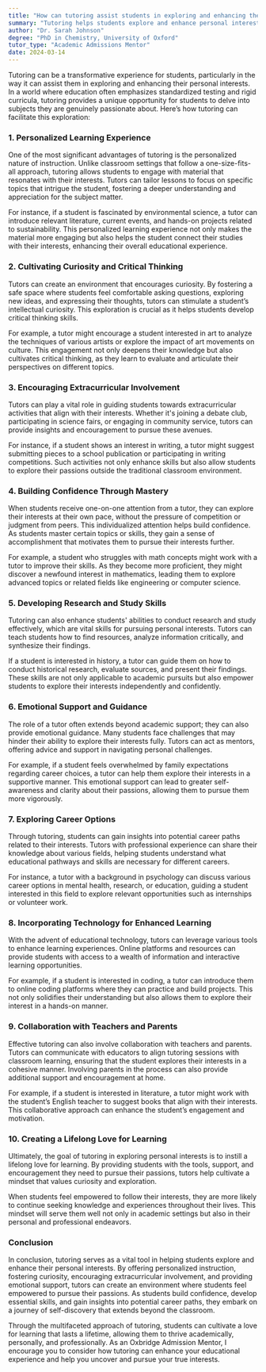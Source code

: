 ```yaml
---
title: "How can tutoring assist students in exploring and enhancing their personal interests?"
summary: "Tutoring helps students explore and enhance personal interests through personalized learning, fostering passion and engagement beyond standard curricula."
author: "Dr. Sarah Johnson"
degree: "PhD in Chemistry, University of Oxford"
tutor_type: "Academic Admissions Mentor"
date: 2024-03-14
---
```


Tutoring can be a transformative experience for students, particularly in the way it can assist them in exploring and enhancing their personal interests. In a world where education often emphasizes standardized testing and rigid curricula, tutoring provides a unique opportunity for students to delve into subjects they are genuinely passionate about. Here’s how tutoring can facilitate this exploration:

### 1. **Personalized Learning Experience**

One of the most significant advantages of tutoring is the personalized nature of instruction. Unlike classroom settings that follow a one-size-fits-all approach, tutoring allows students to engage with material that resonates with their interests. Tutors can tailor lessons to focus on specific topics that intrigue the student, fostering a deeper understanding and appreciation for the subject matter. 

For instance, if a student is fascinated by environmental science, a tutor can introduce relevant literature, current events, and hands-on projects related to sustainability. This personalized learning experience not only makes the material more engaging but also helps the student connect their studies with their interests, enhancing their overall educational experience.

### 2. **Cultivating Curiosity and Critical Thinking**

Tutors can create an environment that encourages curiosity. By fostering a safe space where students feel comfortable asking questions, exploring new ideas, and expressing their thoughts, tutors can stimulate a student’s intellectual curiosity. This exploration is crucial as it helps students develop critical thinking skills.

For example, a tutor might encourage a student interested in art to analyze the techniques of various artists or explore the impact of art movements on culture. This engagement not only deepens their knowledge but also cultivates critical thinking, as they learn to evaluate and articulate their perspectives on different topics.

### 3. **Encouraging Extracurricular Involvement**

Tutors can play a vital role in guiding students towards extracurricular activities that align with their interests. Whether it's joining a debate club, participating in science fairs, or engaging in community service, tutors can provide insights and encouragement to pursue these avenues. 

For instance, if a student shows an interest in writing, a tutor might suggest submitting pieces to a school publication or participating in writing competitions. Such activities not only enhance skills but also allow students to explore their passions outside the traditional classroom environment.

### 4. **Building Confidence Through Mastery**

When students receive one-on-one attention from a tutor, they can explore their interests at their own pace, without the pressure of competition or judgment from peers. This individualized attention helps build confidence. As students master certain topics or skills, they gain a sense of accomplishment that motivates them to pursue their interests further.

For example, a student who struggles with math concepts might work with a tutor to improve their skills. As they become more proficient, they might discover a newfound interest in mathematics, leading them to explore advanced topics or related fields like engineering or computer science.

### 5. **Developing Research and Study Skills**

Tutoring can also enhance students' abilities to conduct research and study effectively, which are vital skills for pursuing personal interests. Tutors can teach students how to find resources, analyze information critically, and synthesize their findings. 

If a student is interested in history, a tutor can guide them on how to conduct historical research, evaluate sources, and present their findings. These skills are not only applicable to academic pursuits but also empower students to explore their interests independently and confidently.

### 6. **Emotional Support and Guidance**

The role of a tutor often extends beyond academic support; they can also provide emotional guidance. Many students face challenges that may hinder their ability to explore their interests fully. Tutors can act as mentors, offering advice and support in navigating personal challenges.

For example, if a student feels overwhelmed by family expectations regarding career choices, a tutor can help them explore their interests in a supportive manner. This emotional support can lead to greater self-awareness and clarity about their passions, allowing them to pursue them more vigorously.

### 7. **Exploring Career Options**

Through tutoring, students can gain insights into potential career paths related to their interests. Tutors with professional experience can share their knowledge about various fields, helping students understand what educational pathways and skills are necessary for different careers.

For instance, a tutor with a background in psychology can discuss various career options in mental health, research, or education, guiding a student interested in this field to explore relevant opportunities such as internships or volunteer work.

### 8. **Incorporating Technology for Enhanced Learning**

With the advent of educational technology, tutors can leverage various tools to enhance learning experiences. Online platforms and resources can provide students with access to a wealth of information and interactive learning opportunities.

For example, if a student is interested in coding, a tutor can introduce them to online coding platforms where they can practice and build projects. This not only solidifies their understanding but also allows them to explore their interest in a hands-on manner.

### 9. **Collaboration with Teachers and Parents**

Effective tutoring can also involve collaboration with teachers and parents. Tutors can communicate with educators to align tutoring sessions with classroom learning, ensuring that the student explores their interests in a cohesive manner. Involving parents in the process can also provide additional support and encouragement at home.

For example, if a student is interested in literature, a tutor might work with the student’s English teacher to suggest books that align with their interests. This collaborative approach can enhance the student’s engagement and motivation.

### 10. **Creating a Lifelong Love for Learning**

Ultimately, the goal of tutoring in exploring personal interests is to instill a lifelong love for learning. By providing students with the tools, support, and encouragement they need to pursue their passions, tutors help cultivate a mindset that values curiosity and exploration.

When students feel empowered to follow their interests, they are more likely to continue seeking knowledge and experiences throughout their lives. This mindset will serve them well not only in academic settings but also in their personal and professional endeavors.

### Conclusion

In conclusion, tutoring serves as a vital tool in helping students explore and enhance their personal interests. By offering personalized instruction, fostering curiosity, encouraging extracurricular involvement, and providing emotional support, tutors can create an environment where students feel empowered to pursue their passions. As students build confidence, develop essential skills, and gain insights into potential career paths, they embark on a journey of self-discovery that extends beyond the classroom. 

Through the multifaceted approach of tutoring, students can cultivate a love for learning that lasts a lifetime, allowing them to thrive academically, personally, and professionally. As an Oxbridge Admission Mentor, I encourage you to consider how tutoring can enhance your educational experience and help you uncover and pursue your true interests.
    